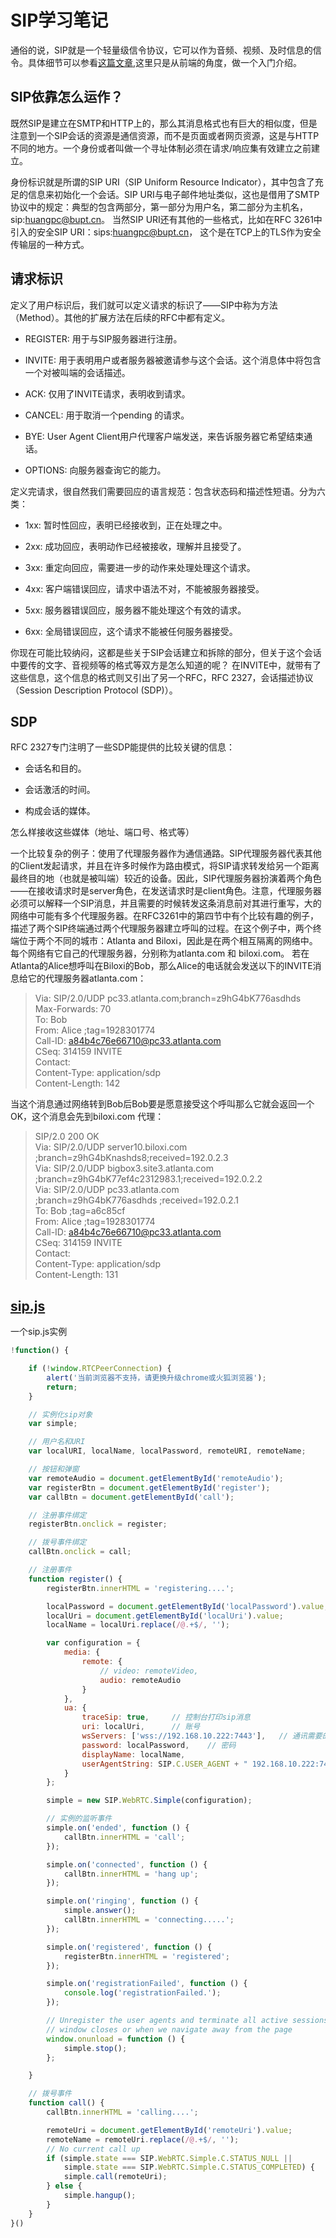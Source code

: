 # SIP学习笔记

通俗的说，SIP就是一个轻量级信令协议，它可以作为音频、视频、及时信息的信令。具体细节可以参看[这篇文章](http://www.cnblogs.com/gnuhpc/archive/2012/01/16/2323637.html),这里只是从前端的角度，做一个入门介绍。

## SIP依靠怎么运作？

既然SIP是建立在SMTP和HTTP上的，那么其消息格式也有巨大的相似度，但是注意到一个SIP会话的资源是通信资源，而不是页面或者网页资源，这是与HTTP不同的地方。一个身份或者叫做一个寻址体制必须在请求/响应集有效建立之前建立。

身份标识就是所谓的SIP URI（SIP Uniform Resource Indicator），其中包含了充足的信息来初始化一个会话。SIP URI与电子邮件地址类似，这也是借用了SMTP协议中的规定：典型的包含两部分，第一部分为用户名，第二部分为主机名，sip:huangpc@bupt.cn。 当然SIP URI还有其他的一些格式，比如在RFC 3261中引入的安全SIP URI：sips:huangpc@bupt.cn， 这个是在TCP上的TLS作为安全传输层的一种方式。

## 请求标识

定义了用户标识后，我们就可以定义请求的标识了——SIP中称为方法（Method）。其他的扩展方法在后续的RFC中都有定义。

- REGISTER: 用于与SIP服务器进行注册。

- INVITE: 用于表明用户或者服务器被邀请参与这个会话。这个消息体中将包含一个对被叫端的会话描述。

- ACK: 仅用了INVITE请求，表明收到请求。

- CANCEL: 用于取消一个pending 的请求。

- BYE: User Agent Client用户代理客户端发送，来告诉服务器它希望结束通话。

- OPTIONS: 向服务器查询它的能力。

定义完请求，很自然我们需要回应的语言规范：包含状态码和描述性短语。分为六类：

- 1xx: 暂时性回应，表明已经接收到，正在处理之中。

- 2xx: 成功回应，表明动作已经被接收，理解并且接受了。

- 3xx: 重定向回应，需要进一步的动作来处理处理这个请求。

- 4xx: 客户端错误回应，请求中语法不对，不能被服务器接受。

- 5xx: 服务器错误回应，服务器不能处理这个有效的请求。

- 6xx: 全局错误回应，这个请求不能被任何服务器接受。

你现在可能比较纳闷，这都是些关于SIP会话建立和拆除的部分，但关于这个会话中要传的文字、音视频等的格式等双方是怎么知道的呢？
在INVITE中，就带有了这些信息，这个信息的格式则又引出了另一个RFC，RFC 2327，会话描述协议（Session Description Protocol (SDP)）。

## SDP

RFC 2327专门注明了一些SDP能提供的比较关键的信息：

- 会话名和目的。

- 会话激活的时间。

- 构成会话的媒体。

怎么样接收这些媒体（地址、端口号、格式等）

一个比较复杂的例子：使用了代理服务器作为通信通路。SIP代理服务器代表其他的Client发起请求，并且在许多时候作为路由模式，将SIP请求转发给另一个距离最终目的地（也就是被叫端）较近的设备。因此，SIP代理服务器扮演着两个角色——在接收请求时是server角色，在发送请求时是client角色。注意，代理服务器必须可以解释一个SIP消息，并且需要的时候转发这条消息前对其进行重写，大的网络中可能有多个代理服务器。在RFC3261中的第四节中有个比较有趣的例子，描述了两个SIP终端通过两个代理服务器建立呼叫的过程。在这个例子中，两个终端位于两个不同的城市：Atlanta and Biloxi，因此是在两个相互隔离的网络中。每个网络有它自己的代理服务器，分别称为atlanta.com 和 biloxi.com。 若在Atlanta的Alice想呼叫在Biloxi的Bob，那么Alice的电话就会发送以下的INVITE消息给它的代理服务器atlanta.com：

> Via: SIP/2.0/UDP pc33.atlanta.com;branch=z9hG4bK776asdhds  
> Max-Forwards: 70  
> To: Bob  
> From: Alice ;tag=1928301774  
> Call-ID: a84b4c76e66710@pc33.atlanta.com  
> CSeq: 314159 INVITE  
> Contact:  
> Content-Type: application/sdp  
> Content-Length: 142  

当这个消息通过网络转到Bob后Bob要是愿意接受这个呼叫那么它就会返回一个OK，这个消息会先到biloxi.com 代理：

> SIP/2.0 200 OK  
> Via: SIP/2.0/UDP server10.biloxi.com  
> ;branch=z9hG4bKnashds8;received=192.0.2.3  
> Via: SIP/2.0/UDP bigbox3.site3.atlanta.com  
> ;branch=z9hG4bK77ef4c2312983.1;received=192.0.2.2  
> Via: SIP/2.0/UDP pc33.atlanta.com  
> ;branch=z9hG4bK776asdhds ;received=192.0.2.1  
> To: Bob ;tag=a6c85cf  
> From: Alice ;tag=1928301774  
> Call-ID: a84b4c76e66710@pc33.atlanta.com  
> CSeq: 314159 INVITE  
> Contact:  
> Content-Type: application/sdp  
> Content-Length: 131  

## [sip.js](https://sipjs.com/)

一个sip.js实例

```javascript
!function() {

    if (!window.RTCPeerConnection) {
        alert('当前浏览器不支持，请更换升级chrome或火狐浏览器');
        return;
    }

    // 实例化sip对象
    var simple;

    // 用户名和URI
    var localURI, localName, localPassword, remoteURI, remoteName;

    // 按钮和弹窗
    var remoteAudio = document.getElementById('remoteAudio');
    var registerBtn = document.getElementById('register');
    var callBtn = document.getElementById('call');

    // 注册事件绑定
    registerBtn.onclick = register;

    // 拨号事件绑定
    callBtn.onclick = call;

    // 注册事件
    function register() {
        registerBtn.innerHTML = 'registering....';

        localPassword = document.getElementById('localPassword').value;
        localUri = document.getElementById('localUri').value;
        localName = localUri.replace(/@.+$/, '');

        var configuration = {
            media: {
                remote: {
                    // video: remoteVideo,
                    audio: remoteAudio
                }
            },
            ua: {
                traceSip: true,     // 控制台打印sip消息
                uri: localUri,      // 账号
                wsServers: ['wss://192.168.10.222:7443'],   // 通讯需要的websocket地址
                password: localPassword,    // 密码
                displayName: localName,
                userAgentString: SIP.C.USER_AGENT + " 192.168.10.222:7443"
            }
        };

        simple = new SIP.WebRTC.Simple(configuration);

        // 实例的监听事件
        simple.on('ended', function () {
            callBtn.innerHTML = 'call';
        });

        simple.on('connected', function () {
            callBtn.innerHTML = 'hang up';
        });

        simple.on('ringing', function () {
            simple.answer();
            callBtn.innerHTML = 'connecting.....';
        });

        simple.on('registered', function () {
            registerBtn.innerHTML = 'registered';
        });

        simple.on('registrationFailed', function () {
            console.log('registrationFailed.');
        });

        // Unregister the user agents and terminate all active sessions when the
        // window closes or when we navigate away from the page
        window.onunload = function () {
            simple.stop();
        };

    }

    // 拨号事件
    function call() {
        callBtn.innerHTML = 'calling....';

        remoteUri = document.getElementById('remoteUri').value;
        remoteName = remoteUri.replace(/@.+$/, '');
        // No current call up
        if (simple.state === SIP.WebRTC.Simple.C.STATUS_NULL ||
            simple.state === SIP.WebRTC.Simple.C.STATUS_COMPLETED) {
            simple.call(remoteUri);
        } else {
            simple.hangup();
        }
    }
}()
```
